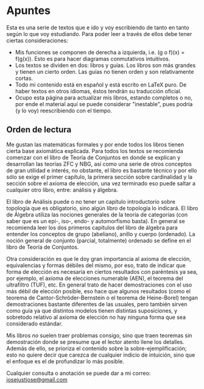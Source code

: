 # Apuntes
Esta es una serie de textos que e ido y voy escribiendo de tanto en tanto según lo que voy estudiando.
Para poder leer a través de ellos debe tener ciertas consideraciones:

  - Mis funciones se componen de derecha a izquierda, i.e. (g o f)(x) = f(g(x)). Esto es para hacer diagramas conmutativos intuitivos.
  - Los textos se dividen en dos: libros y guías. Los libros son más grandes y tienen un cierto orden. Las guías no tienen orden y son relativamente cortas.
  - Todo mi contenido está en español y está escrito en LaTeX puro. De haber textos en otros idiomas, éstos tendrán su traducción oficial.
  - Ocupo esta página para actualizar mis libros, estando completos o no,
  por ende el material aquí se puede considerar "inestable", pues podría (y lo voy) reescribiendo con el tiempo.

## Orden de lectura
Me gustan las matemáticas formales y por ende todos los libros tienen cierta base axiomática explicada.
Para todos los textos se recomienda comenzar con el libro de Teoría de Conjuntos en donde se explican y desarrollan las teorías ZFC y NBG,
así como una serie de otros conceptos de gran utilidad e interés, no obstante, el libro es bastante técnico
y por ello sólo se exige el primer capítulo, la primera sección sobre cardinalidad y la sección sobre el axioma de elección,
una vez terminado eso puede saltar a cualquier otro libro, entre: análisis y álgebra.

El libro de Análisis puede o no tener un capítulo introductorio sobre topología que es obligatorio, sino algún libro de topología lo indicará.
El libro de Álgebra utiliza las nociones generales de la teoría de categorías (con saber que es un epi-, iso-, endo- y automorfismo basta).
En general se recomienda leer los dos primeros capítulos del libro de álgebra para entender los conceptos de grupo (abeliano), anillo y cuerpo (ordenado).
La noción general de conjunto (parcial, totalmente) ordenado se define en el libro de Teoría de Conjuntos.

Otra consideración es que le doy gran importancia al axioma de elección, equivalencias y formas débiles del mismo, por eso, trato de
indicar que forma de elección es necesaria en ciertos resultados con paréntesis ya sea, por ejemplo, el axioma de elecciones numerable (AEN),
el teorema del ultrafiltro (TUF), etc. En general trato de hacer demostraciones con el uso más débil de elección posible,
eso hace que algunos resultados (como el teorema de Cantor-Schröder-Bernstein o el teorema de Heine-Borel) tengan demostraciones bastante
diferentes de las usuales, pero también sirven como guía ya que distintos modelos tienen distintas suposiciones, y sobretodo relativo al axioma de elección
no hay ninguna forma que sea considerado estándar.

Mis libros *no* suelen traer problemas consigo, sino que traen teoremas sin demostración donde se presume que el lector atento llene los detalles.
Además de ello, se prioriza el contenido sobre la sobre-ejemplificación; esto no quiere decir que carezca de cualquier indicio de intuición,
sino que el enfoque es el de profundizar lo más posible.

Cualquier consulta o anotación se puede dar a mi correo: josejustjose@gmail.com
